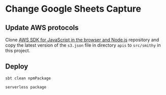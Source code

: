 # Change Google Sheets Capture

## Update AWS protocols

Clone [AWS SDK for JavaScript in the browser and Node.js](https://github.com/aws/aws-sdk-js) repository and copy the latest version of the `s3.json` file in directory `apis` to `src/smithy` in this project.

## Deploy

```shell
sbt clean npmPackage
```

```shell
serverless package
```
